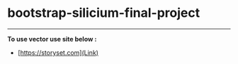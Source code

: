 # bootstrap-silicium-final-project

---

**To use vector use site below :**
+ [https://storyset.com](Link)